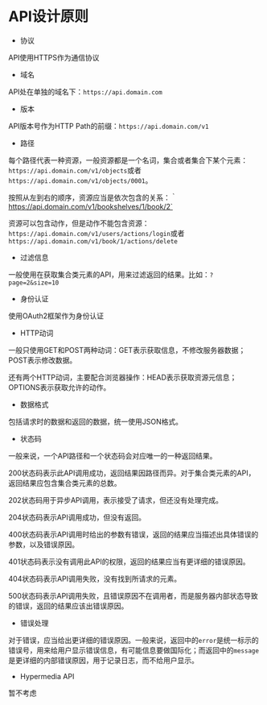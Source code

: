 API设计原则
==========

- 协议

API使用HTTPS作为通信协议

- 域名

API处在单独的域名下：`https://api.domain.com`

- 版本

API版本号作为HTTP Path的前缀：`https://api.domain.com/v1`

- 路径

每个路径代表一种资源，一般资源都是一个名词，集合或者集合下某个元素：`https://api.domain.com/v1/objects`或者`https://api.domain.com/v1/objects/0001`。

按照从左到右的顺序，资源应当是依次包含的关系：｀https://api.domain.com/v1/bookshelves/1/book/2`

资源可以包含动作，但是动作不能包含资源：`https://api.domain.com/v1/users/actions/login`或者`https://api.domain.com/v1/book/1/actions/delete`

- 过滤信息

一般使用在获取集合类元素的API，用来过滤返回的结果。比如：`?page=2&size=10`

- 身份认证

使用OAuth2框架作为身份认证

- HTTP动词

一般只使用GET和POST两种动词：GET表示获取信息，不修改服务器数据；POST表示修改数据。

还有两个HTTP动词，主要配合浏览器操作：HEAD表示获取资源元信息；OPTIONS表示获取允许的动作。

- 数据格式

包括请求时的数据和返回的数据，统一使用JSON格式。

- 状态码

一般来说，一个API路径和一个状态码会对应唯一的一种返回结果。

200状态码表示此API调用成功，返回结果因路径而异。对于集合类元素的API，返回结果应包含集合类元素的总数。

202状态码用于异步API调用，表示接受了请求，但还没有处理完成。

204状态码表示API调用成功，但没有返回。

400状态码表示API调用时给出的参数有错误，返回的结果应当描述出具体错误的参数，以及错误原因。

401状态码表示没有调用此API的权限，返回的结果应当有更详细的错误原因。

404状态码表示API调用失败，没有找到所请求的元素。

500状态码表示API调用失败，且错误原因不在调用者，而是服务器内部状态导致的错误，返回的结果应该出错误原因。

- 错误处理

对于错误，应当给出更详细的错误原因。一般来说，返回中的`error`是统一标示的错误号，用来给用户显示错误信息，有可能信息要做国际化；而返回中的`message`是更详细的内部错误原因，用于记录日志，而不给用户显示。

- Hypermedia API

暂不考虑